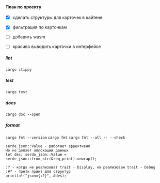 
#### План по проекту

- [x] сделать структуры для карточек в кайтене
- [x] фильтрация по карточкам
- [ ] добавить wasm 
- [ ] красиво выводить карточки в интерфейсе


##### lint
`cargo clippy`

##### test
`cargo test`

##### docs
`cargo doc --open`

##### format
`cargo fmt --version`
`cargo fmt`
`cargo fmt --all -- --check`

```
serde_json::Value - работает эффективно
Но не делает аллокации данных
let des: serde_json::Value = serde_json::from_str(&req_print).unwrap();

:? - когда не реализоват trait - Display, но реализован trait - Debug
:#? - прети принт для структур
println!("json={:?}", &des);
```